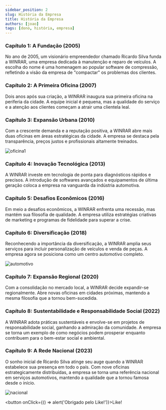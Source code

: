 ```yaml
---
sidebar_position: 2
slug: História da Empresa
title: História da Empresa
authors: [joao]
tags: [dono, história, empresa]
---
```


### Capítulo 1: A Fundação (2005)
No ano de 2005, um visionário empreendedor chamado Ricardo Silva funda a WINRAR, uma empresa dedicada à manutenção e reparo de veículos. A escolha do nome é uma homenagem ao popular software de compressão, refletindo a visão da empresa de "compactar" os problemas dos clientes.

### Capítulo 2: A Primeira Oficina (2007)
Dois anos após sua criação, a WINRAR inaugura sua primeira oficina na periferia da cidade. A equipe inicial é pequena, mas a qualidade do serviço e a atenção aos clientes começam a atrair uma clientela leal.

### Capítulo 3: Expansão Urbana (2010)
Com a crescente demanda e a reputação positiva, a WINRAR abre mais duas oficinas em áreas estratégicas da cidade. A empresa se destaca pela transparência, preços justos e profissionais altamente treinados.

![oficina1](https://cdn.discordapp.com/attachments/722820894342381688/1189696812064448522/local.png?ex=659f1a7f&is=658ca57f&hm=aca879787b88fe4b1559181f57d53ac67b1cac5c43cd553433e1c272f73454b5&)

### Capítulo 4: Inovação Tecnológica (2013)
A WINRAR investe em tecnologia de ponta para diagnósticos rápidos e precisos. A introdução de softwares avançados e equipamentos de última geração coloca a empresa na vanguarda da indústria automotiva.

### Capítulo 5: Desafios Econômicos (2016)
Em meio a desafios econômicos, a WINRAR enfrenta uma recessão, mas mantém sua filosofia de qualidade. A empresa utiliza estratégias criativas de marketing e programas de fidelidade para superar a crise.

### Capítulo 6: Diversificação (2018)
Reconhecendo a importância da diversificação, a WINRAR amplia seus serviços para incluir personalização de veículos e venda de peças. A empresa agora se posiciona como um centro automotivo completo.

![automotivo](https://cdn.discordapp.com/attachments/722820894342381688/1189698573697302679/automotivo.png?ex=659f1c23&is=658ca723&hm=263ddfe3723fa94d905f4897eaeaf351cd8037a1fdc19fd7a7d95beb3cb822f4&)

### Capítulo 7: Expansão Regional (2020)
Com a consolidação no mercado local, a WINRAR decide expandir-se regionalmente. Abre novas oficinas em cidades próximas, mantendo a mesma filosofia que a tornou bem-sucedida.

### Capítulo 8: Sustentabilidade e Responsabilidade Social (2022)
A WINRAR adota práticas sustentáveis e envolve-se em projetos de responsabilidade social, ganhando a admiração da comunidade. A empresa se torna um exemplo de como negócios podem prosperar enquanto contribuem para o bem-estar social e ambiental.

### Capítulo 9: A Rede Nacional (2023)
O sonho inicial de Ricardo Silva atinge seu auge quando a WINRAR estabelece sua presença em todo o país. Com nove oficinas estrategicamente distribuídas, a empresa se torna uma referência nacional em serviços automotivos, mantendo a qualidade que a tornou famosa desde o início.

![nacional](https://cdn.discordapp.com/attachments/722820894342381688/1189700611382448188/nacional1.png?ex=659f1e09&is=658ca909&hm=39f4af7195d4fa15e9724bed8d1d644cee4eae9f4aa04376161fe807a5fa0c49&)


<button onClick={() => alert('Obrigado pelo Like!')}>Like!</button>
